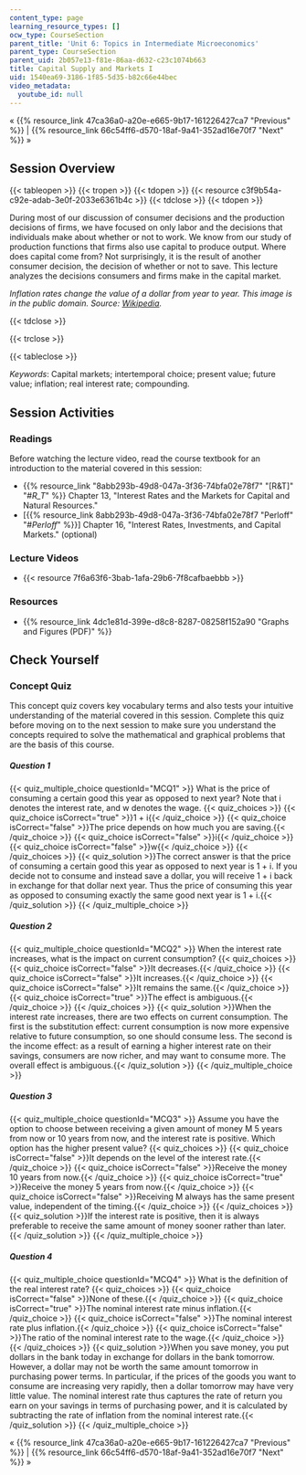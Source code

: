 ```yaml
---
content_type: page
learning_resource_types: []
ocw_type: CourseSection
parent_title: 'Unit 6: Topics in Intermediate Microeconomics'
parent_type: CourseSection
parent_uid: 2b057e13-f81e-86aa-d632-c23c1074b663
title: Capital Supply and Markets I
uid: 1540ea69-3186-1f85-5d35-b82c66e44bec
video_metadata:
  youtube_id: null
---
```


« {{% resource_link 47ca36a0-a20e-e665-9b17-161226427ca7 "Previous" %}} | {{% resource_link 66c54ff6-d570-18af-9a41-352ad16e70f7 "Next" %}} »

Session Overview
----------------

{{< tableopen >}}
{{< tropen >}}
{{< tdopen >}}
{{< resource c3f9b54a-c92e-adab-3e0f-2033e6361b4c >}}
{{< tdclose >}}
{{< tdopen >}}


During most of our discussion of consumer decisions and the production decisions of firms, we have focused on only labor and the decisions that individuals make about whether or not to work. We know from our study of production functions that firms also use capital to produce output. Where does capital come from? Not surprisingly, it is the result of another consumer decision, the decision of whether or not to save. This lecture analyzes the decisions consumers and firms make in the capital market.

_Inflation rates change the value of a dollar from year to year. This image is in the public domain. Source: [Wikipedia](http://en.wikipedia.org/wiki/File:US_Inflation.png)._


{{< tdclose >}}

{{< trclose >}}

{{< tableclose >}}

_Keywords_: Capital markets; intertemporal choice; present value; future value; inflation; real interest rate; compounding.

Session Activities
------------------

### Readings

Before watching the lecture video, read the course textbook for an introduction to the material covered in this session:

*   {{% resource_link "8abb293b-49d8-047a-3f36-74bfa02e78f7" "\[R&T\]" "#_R_T_" %}} Chapter 13, "Interest Rates and the Markets for Capital and Natural Resources."
*   \[{{% resource_link 8abb293b-49d8-047a-3f36-74bfa02e78f7 "Perloff" "#_Perloff_" %}}\] Chapter 16, "Interest Rates, Investments, and Capital Markets." (optional)

### Lecture Videos

*   {{< resource 7f6a63f6-3bab-1afa-29b6-7f8cafbaebbb >}}

### Resources

*   {{% resource_link 4dc1e81d-399e-d8c8-8287-08258f152a90 "Graphs and Figures (PDF)" %}}

Check Yourself
--------------

### Concept Quiz

This concept quiz covers key vocabulary terms and also tests your intuitive understanding of the material covered in this session. Complete this quiz before moving on to the next session to make sure you understand the concepts required to solve the mathematical and graphical problems that are the basis of this course.

##### Question 1
 {{< quiz_multiple_choice questionId="MCQ1" >}} What is the price of consuming a certain good this year as opposed to next year? Note that i denotes the interest rate, and w denotes the wage. {{< quiz_choices >}} {{< quiz_choice isCorrect="true" >}}1 + i{{< /quiz_choice >}} {{< quiz_choice isCorrect="false" >}}The price depends on how much you are saving.{{< /quiz_choice >}} {{< quiz_choice isCorrect="false" >}}i{{< /quiz_choice >}} {{< quiz_choice isCorrect="false" >}}w{{< /quiz_choice >}} {{< /quiz_choices >}} {{< quiz_solution >}}The correct answer is that the price of consuming a certain good this year as opposed to next year is 1 + i. If you decide not to consume and instead save a dollar, you will receive 1 + i back in exchange for that dollar next year. Thus the price of consuming this year as opposed to consuming exactly the same good next year is 1 + i.{{< /quiz_solution >}} {{< /quiz_multiple_choice >}}
##### Question 2
 {{< quiz_multiple_choice questionId="MCQ2" >}} When the interest rate increases, what is the impact on current consumption? {{< quiz_choices >}} {{< quiz_choice isCorrect="false" >}}It decreases.{{< /quiz_choice >}} {{< quiz_choice isCorrect="false" >}}It increases.{{< /quiz_choice >}} {{< quiz_choice isCorrect="false" >}}It remains the same.{{< /quiz_choice >}} {{< quiz_choice isCorrect="true" >}}The effect is ambiguous.{{< /quiz_choice >}} {{< /quiz_choices >}} {{< quiz_solution >}}When the interest rate increases, there are two effects on current consumption. The first is the substitution effect: current consumption is now more expensive relative to future consumption, so one should consume less. The second is the income effect: as a result of earning a higher interest rate on their savings, consumers are now richer, and may want to consume more. The overall effect is ambiguous.{{< /quiz_solution >}} {{< /quiz_multiple_choice >}}
##### Question 3
 {{< quiz_multiple_choice questionId="MCQ3" >}} Assume you have the option to choose between receiving a given amount of money M 5 years from now or 10 years from now, and the interest rate is positive. Which option has the higher present value? {{< quiz_choices >}} {{< quiz_choice isCorrect="false" >}}It depends on the level of the interest rate.{{< /quiz_choice >}} {{< quiz_choice isCorrect="false" >}}Receive the money 10 years from now.{{< /quiz_choice >}} {{< quiz_choice isCorrect="true" >}}Receive the money 5 years from now.{{< /quiz_choice >}} {{< quiz_choice isCorrect="false" >}}Receiving M always has the same present value, independent of the timing.{{< /quiz_choice >}} {{< /quiz_choices >}} {{< quiz_solution >}}If the interest rate is positive, then it is always preferable to receive the same amount of money sooner rather than later.{{< /quiz_solution >}} {{< /quiz_multiple_choice >}}
##### Question 4
 {{< quiz_multiple_choice questionId="MCQ4" >}} What is the definition of the real interest rate? {{< quiz_choices >}} {{< quiz_choice isCorrect="false" >}}None of these.{{< /quiz_choice >}} {{< quiz_choice isCorrect="true" >}}The nominal interest rate minus inflation.{{< /quiz_choice >}} {{< quiz_choice isCorrect="false" >}}The nominal interest rate plus inflation.{{< /quiz_choice >}} {{< quiz_choice isCorrect="false" >}}The ratio of the nominal interest rate to the wage.{{< /quiz_choice >}} {{< /quiz_choices >}} {{< quiz_solution >}}When you save money, you put dollars in the bank today in exchange for dollars in the bank tomorrow. However, a dollar may not be worth the same amount tomorrow in purchasing power terms. In particular, if the prices of the goods you want to consume are increasing very rapidly, then a dollar tomorrow may have very little value. The nominal interest rate thus captures the rate of return you earn on your savings in terms of purchasing power, and it is calculated by subtracting the rate of inflation from the nominal interest rate.{{< /quiz_solution >}} {{< /quiz_multiple_choice >}}

« {{% resource_link 47ca36a0-a20e-e665-9b17-161226427ca7 "Previous" %}} | {{% resource_link 66c54ff6-d570-18af-9a41-352ad16e70f7 "Next" %}} »